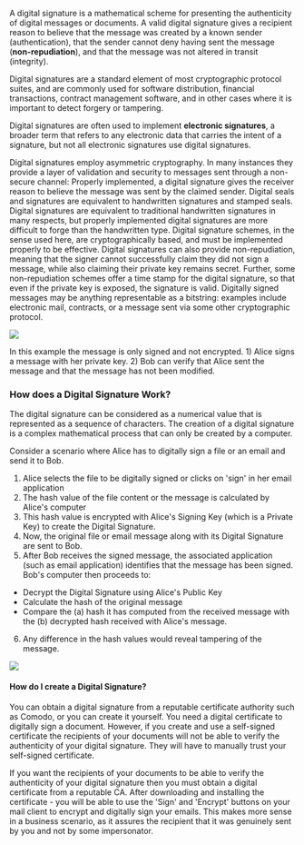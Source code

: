 A digital signature is a mathematical scheme for presenting the authenticity of digital messages or documents. A valid digital signature gives a recipient reason to believe that the message was created by a known sender (authentication), that the sender cannot deny having sent the message (__non-repudiation__), and that the message was not altered in transit (integrity).

Digital signatures are a standard element of most cryptographic protocol suites, and are commonly used for software distribution, financial transactions, contract management software, and in other cases where it is important to detect forgery or tampering.

Digital signatures are often used to implement __electronic signatures__, a broader term that refers to any electronic data that carries the intent of a signature, but not all electronic signatures use digital signatures.

Digital signatures employ asymmetric cryptography. In many instances they provide a layer of validation and security to messages sent through a non-secure channel: Properly implemented, a digital signature gives the receiver reason to believe the message was sent by the claimed sender. Digital seals and signatures are equivalent to handwritten signatures and stamped seals. Digital signatures are equivalent to traditional handwritten signatures in many respects, but properly implemented digital signatures are more difficult to forge than the handwritten type. Digital signature schemes, in the sense used here, are cryptographically based, and must be implemented properly to be effective. Digital signatures can also provide non-repudiation, meaning that the signer cannot successfully claim they did not sign a message, while also claiming their private key remains secret. Further, some non-repudiation schemes offer a time stamp for the digital signature, so that even if the private key is exposed, the signature is valid. Digitally signed messages may be anything representable as a bitstring: examples include electronic mail, contracts, or a message sent via some other cryptographic protocol.

<img src="https://upload.wikimedia.org/wikipedia/commons/thumb/a/a7/Private_key_signing.png/375px-Private_key_signing.png">

In this example the message is only signed and not encrypted. 1) Alice signs a message with her private key. 2) Bob can verify that Alice sent the message and that the message has not been modified.

### How does a Digital Signature Work?

The digital signature can be considered as a numerical value that is represented as a sequence of characters. The creation of a digital signature is a complex mathematical process that can only be created by a computer.

Consider a scenario where Alice has to digitally sign a file or an email and send it to Bob.

1. Alice selects the file to be digitally signed or clicks on 'sign' in her email application  
2. The hash value of the file content or the message is calculated by Alice's computer  
3. This hash value is encrypted with Alice's Signing Key (which is a Private Key) to create the Digital Signature.  
4. Now, the original file or email message along with its Digital Signature are sent to Bob.  
5. After Bob receives the signed message, the associated application (such as email application) identifies that the message has been signed. Bob's computer then proceeds to:  
  * Decrypt the Digital Signature using Alice's Public Key
  * Calculate the hash of the original message
  * Compare the (a) hash it has computed from the received message with the (b) decrypted hash received with Alice's message.
6. Any difference in the hash values would reveal tampering of the message.  

<img src="https://www.instantssl.com/images/digital-signature.png">

#### How do I create a Digital Signature?

You can obtain a digital signature from a reputable certificate authority such as Comodo, or you can create it yourself. You need a digital certificate to digitally sign a document. However, if you create and use a self-signed certificate the recipients of your documents will not be able to verify the authenticity of your digital signature. They will have to manually trust your self-signed certificate.

If you want the recipients of your documents to be able to verify the authenticity of your digital signature then you must obtain a digital certificate from a reputable CA. After downloading and installing the certificate - you will be able to use the 'Sign' and 'Encrypt' buttons on your mail client to encrypt and digitally sign your emails. This makes more sense in a business scenario, as it assures the recipient that it was genuinely sent by you and not by some impersonator.


